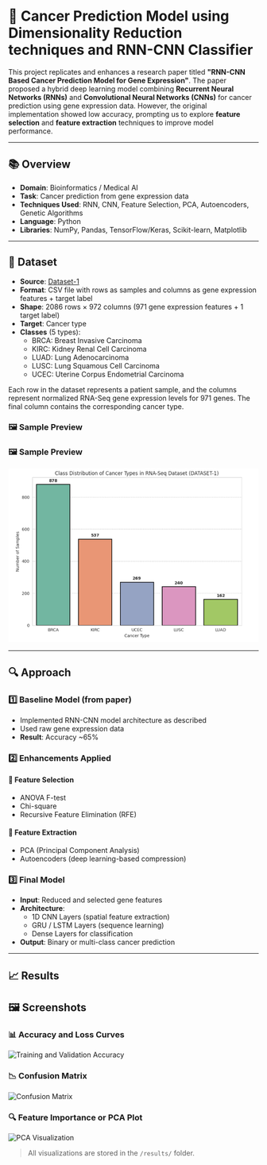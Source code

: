# 🧬 Cancer Prediction Model using Dimensionality Reduction techniques and RNN-CNN Classifier

This project replicates and enhances a research paper titled **"RNN-CNN Based Cancer Prediction Model for Gene Expression"**. The paper proposed a hybrid deep learning model combining **Recurrent Neural Networks (RNNs)** and **Convolutional Neural Networks (CNNs)** for cancer prediction using gene expression data. However, the original implementation showed low accuracy, prompting us to explore **feature selection** and **feature extraction** techniques to improve model performance.

---

## 📚 Overview

- **Domain**: Bioinformatics / Medical AI  
- **Task**: Cancer prediction from gene expression data  
- **Techniques Used**: RNN, CNN, Feature Selection, PCA, Autoencoders, Genetic Algorithms 
- **Language**: Python  
- **Libraries**: NumPy, Pandas, TensorFlow/Keras, Scikit-learn, Matplotlib  

---

## 🧪 Dataset

- **Source**: [Dataset-1](https://github.com/Sonali9867/Cancer_Prediction_Model/blob/main/DATASET-1.csv)
- **Format**: CSV file with rows as samples and columns as gene expression features + target label
- **Shape**: 2086 rows × 972 columns (971 gene expression features + 1 target label)
- **Target**: Cancer type
- **Classes** (5 types):
  - BRCA: Breast Invasive Carcinoma
  - KIRC: Kidney Renal Cell Carcinoma
  - LUAD: Lung Adenocarcinoma
  - LUSC: Lung Squamous Cell Carcinoma
  - UCEC: Uterine Corpus Endometrial Carcinoma

Each row in the dataset represents a patient sample, and the columns represent normalized RNA-Seq gene expression levels for 971 genes. The final column contains the corresponding cancer type.

### 🖼️ Sample Preview

### 🖼️ Sample Preview

<img src="screenshots/scr-1.png" alt="Dataset Preview" width="600"/>





---

## 🔍 Approach

### 1️⃣ Baseline Model (from paper)

- Implemented RNN-CNN model architecture as described
- Used raw gene expression data
- **Result**: Accuracy ~65%

### 2️⃣ Enhancements Applied

#### 🔹 Feature Selection
- ANOVA F-test
- Chi-square
- Recursive Feature Elimination (RFE)

#### 🔹 Feature Extraction
- PCA (Principal Component Analysis)
- Autoencoders (deep learning-based compression)

### 3️⃣ Final Model

- **Input**: Reduced and selected gene features
- **Architecture**:
  - 1D CNN Layers (spatial feature extraction)
  - GRU / LSTM Layers (sequence learning)
  - Dense Layers for classification
- **Output**: Binary or multi-class cancer prediction

---

## 📈 Results


## 🖼️ Screenshots

### 📊 Accuracy and Loss Curves

![Training and Validation Accuracy](results/accuracy_plot.png)

### 📉 Confusion Matrix

![Confusion Matrix](results/confusion_matrix.png)

### 🔍 Feature Importance or PCA Plot

![PCA Visualization](results/pca_plot.png)

> All visualizations are stored in the `/results/` folder.



